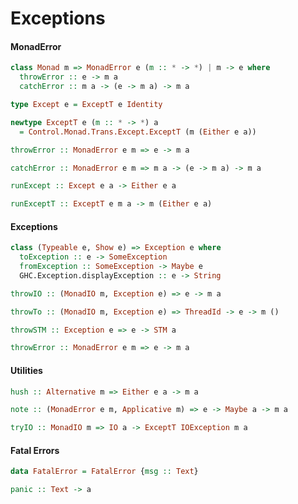 Exceptions
==========

#### MonadError

```haskell
class Monad m => MonadError e (m :: * -> *) | m -> e where
  throwError :: e -> m a
  catchError :: m a -> (e -> m a) -> m a
```

```haskell
type Except e = ExceptT e Identity
```


```haskell
newtype ExceptT e (m :: * -> *) a
  = Control.Monad.Trans.Except.ExceptT (m (Either e a))
```


```haskell
throwError :: MonadError e m => e -> m a
```

```haskell
catchError :: MonadError e m => m a -> (e -> m a) -> m a
```

```haskell
runExcept :: Except e a -> Either e a
```

```haskell
runExceptT :: ExceptT e m a -> m (Either e a)
```

#### Exceptions

```haskell
class (Typeable e, Show e) => Exception e where
  toException :: e -> SomeException
  fromException :: SomeException -> Maybe e
  GHC.Exception.displayException :: e -> String
```

```haskell
throwIO :: (MonadIO m, Exception e) => e -> m a
```

```haskell
throwTo :: (MonadIO m, Exception e) => ThreadId -> e -> m ()
```

```haskell
throwSTM :: Exception e => e -> STM a
```

```haskell
throwError :: MonadError e m => e -> m a
```

#### Utilities

```haskell
hush :: Alternative m => Either e a -> m a
```

```haskell
note :: (MonadError e m, Applicative m) => e -> Maybe a -> m a
```

```haskell
tryIO :: MonadIO m => IO a -> ExceptT IOException m a
```

#### Fatal Errors

```haskell
data FatalError = FatalError {msg :: Text}
```

```haskell
panic :: Text -> a
```
